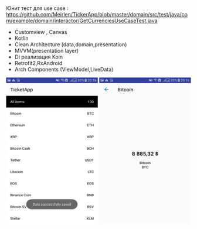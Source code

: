 # 

Юнит тест для use case :
https://github.com/Meirlen/TickerApp/blob/master/domain/src/test/java/com/example/domain/interactor/GetCurrenciesUseCaseTest.java

- Customview , Canvas
- Kotlin
- Clean Architecture (data,domain,presentation)
- MVVM(presentation layer)
- Di реализация Koin
- Retrofit2,RxAndroid
- Arch Components (ViewModel,LiveData)


<img src="https://github.com/Meirlen/TickerApp/blob/master/screenshots/page_two.jpg" alt="alt text" width="250" height="400r">
<img src="https://github.com/Meirlen/TickerApp/blob/master/screenshots/page_one.jpg" alt="alt text" width="250" height="400r">

